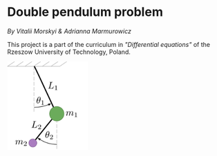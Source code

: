 # Double pendulum problem

*By Vitalii Morskyi & Adrianna Marmurowicz*

This project is a part of the curriculum in *"Differential equations"* of the Rzeszow University of Technology, Poland.

<img src="galary/double_pendulum.png" alt="Double-pendulum" style="zoom:20%;" />
